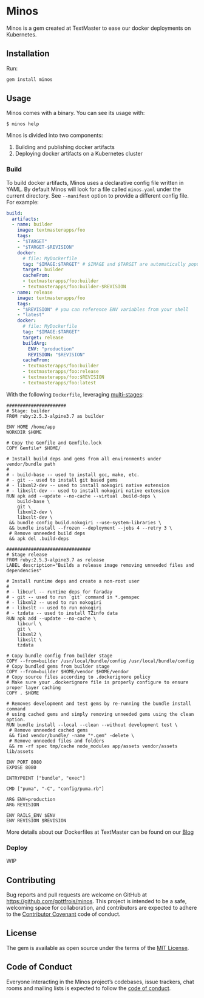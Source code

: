 # Minos

Minos is a gem created at TextMaster to ease our docker deployments on Kubernetes.

## Installation

Run:

```ruby
gem install minos
```

## Usage

Minos comes with a binary. You can see its usage with:

    $ minos help

Minos is divided into two components:

  1. Building and publishing docker artifacts
  2. Deploying docker artifacts on a Kubernetes cluster

### Build

To build docker artifacts, Minos uses a declarative config file written in YAML.
By default Minos will look for a file called `minos.yaml` under the
current directory. See `--manifest` option to provide a different config file.
For example:

```yaml
build:
  artifacts:
  - name: builder
    image: textmasterapps/foo
    tags:
    - "$TARGET"
    - "$TARGET-$REVISION"
    docker:
      # file: MyDockerfile
      tag: "$IMAGE:$TARGET" # $IMAGE and $TARGET are automatically populated as env vars for you
      target: builder
      cacheFrom:
      - textmasterapps/foo:builder
      - textmasterapps/foo:builder-$REVISION
  - name: release
    image: textmasterapps/foo
    tags:
    - "$REVISION" # you can reference ENV variables from your shell
    - "latest"
    docker:
      # file: MyDockerfile
      tag: "$IMAGE:$TARGET"
      target: release
      buildArg:
        ENV: "production"
        REVISION: "$REVISION"
      cacheFrom:
      - textmasterapps/foo:builder
      - textmasterapps/foo:release
      - textmasterapps/foo:$REVISION
      - textmasterapps/foo:latest
```

With the following `Dockerfile`, leveraging [multi-stages](https://docs.docker.com/develop/develop-images/multistage-build/):

```
######################
# Stage: builder
FROM ruby:2.5.3-alpine3.7 as builder

ENV HOME /home/app
WORKDIR $HOME

# Copy the Gemfile and Gemfile.lock
COPY Gemfile* $HOME/

# Install build deps and gems from all environments under vendor/bundle path
#
# - build-base -- used to install gcc, make, etc.
# - git -- used to install git based gems
# - libxml2-dev -- used to install nokogiri native extension
# - libxslt-dev -- used to install nokogiri native extension
RUN apk add --update --no-cache --virtual .build-deps \
    build-base \
    git \
    libxml2-dev \
    libxslt-dev \
 && bundle config build.nokogiri --use-system-libraries \
 && bundle install --frozen --deployment --jobs 4 --retry 3 \
 # Remove unneeded build deps
 && apk del .build-deps

###############################
# Stage release
FROM ruby:2.5.3-alpine3.7 as release
LABEL description="Builds a release image removing unneeded files and dependencies"

# Install runtime deps and create a non-root user
#
# - libcurl -- runtime deps for faraday
# - git -- used to run `git` command in *.gemspec
# - libxml2 -- used to run nokogiri
# - libxslt -- used to run nokogiri
# - tzdata -- used to install TZinfo data
RUN apk add --update --no-cache \
    libcurl \
    git \
    libxml2 \
    libxslt \
    tzdata

# Copy bundle config from builder stage
COPY --from=builder /usr/local/bundle/config /usr/local/bundle/config
# Copy bundled gems from builder stage
COPY --from=builder $HOME/vendor $HOME/vendor
# Copy source files according to .dockerignore policy
# Make sure your .dockerignore file is properly configure to ensure proper layer caching
COPY . $HOME

# Removes development and test gems by re-running the bundle install command
# using cached gems and simply removing unneeded gems using the clean option.
RUN bundle install --local --clean --without development test \
 # Remove unneeded cached gems
 && find vendor/bundle/ -name "*.gem" -delete \
 # Remove unneeded files and folders
 && rm -rf spec tmp/cache node_modules app/assets vendor/assets lib/assets

ENV PORT 8080
EXPOSE 8080

ENTRYPOINT ["bundle", "exec"]

CMD ["puma", "-C", "config/puma.rb"]

ARG ENV=production
ARG REVISION

ENV RAILS_ENV $ENV
ENV REVISION $REVISION
```

More details about our Dockerfiles at TextMaster can be found on our [Blog](https://medium.com/textmaster-engineering/how-textmaster-reduced-deployment-time-by-using-multi-stages-dockerfile-in-its-ci-pipeline-ffb5e153bfc7)

### Deploy

WIP

## Contributing

Bug reports and pull requests are welcome on GitHub at https://github.com/gottfrois/minos. This project is intended to be a safe, welcoming space for collaboration, and contributors are expected to adhere to the [Contributor Covenant](http://contributor-covenant.org) code of conduct.

## License

The gem is available as open source under the terms of the [MIT License](https://opensource.org/licenses/MIT).

## Code of Conduct

Everyone interacting in the Minos project’s codebases, issue trackers, chat rooms and mailing lists is expected to follow the [code of conduct](https://github.com/gottfrois/minos/blob/master/CODE_OF_CONDUCT.md).
